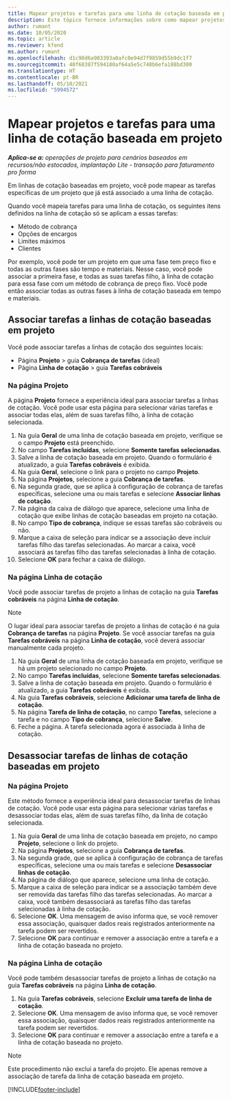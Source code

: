 ```yaml
---
title: Mapear projetos e tarefas para uma linha de cotação baseada em projeto
description: Este tópico fornece informações sobre como mapear projetos e tarefas para uma linha de tarefa baseada em projeto.
author: rumant
ms.date: 10/05/2020
ms.topic: article
ms.reviewer: kfend
ms.author: rumant
ms.openlocfilehash: d1c98d6a903393a0afc0e94d7f9859d55b9dc1f7
ms.sourcegitcommit: 40f68387f594180af64a5e5c748b6efa188bd300
ms.translationtype: HT
ms.contentlocale: pt-BR
ms.lasthandoff: 05/10/2021
ms.locfileid: "5994572"
---
```

# <a name="map-projects-and-tasks-to-a-project-based-quote-line"></a>Mapear projetos e tarefas para uma linha de cotação baseada em projeto

_**Aplica-se a:** operações de projeto para cenários baseados em recursos/não estocados, implantação Lite - transação para faturamento pro forma_

Em linhas de cotação baseadas em projeto, você pode mapear as tarefas específicas de um projeto que já está associado a uma linha de cotação.

Quando você mapeia tarefas para uma linha de cotação, os seguintes itens definidos na linha de cotação só se aplicam a essas tarefas:

- Método de cobrança
- Opções de encargos
- Limites máximos
- Clientes

Por exemplo, você pode ter um projeto em que uma fase tem preço fixo e todas as outras fases são tempo e materiais. Nesse caso, você pode associar a primeira fase, e todas as suas tarefas filho, à linha de cotação para essa fase com um método de cobrança de preço fixo. Você pode então associar todas as outras fases à linha de cotação baseada em tempo e materiais.

## <a name="associate-tasks-to-project-based-quote-lines"></a>Associar tarefas a linhas de cotação baseadas em projeto

Você pode associar tarefas a linhas de cotação dos seguintes locais:

- Página **Projeto** > guia **Cobrança de tarefas** (ideal)
- Página **Linha de cotação** > guia **Tarefas cobráveis** 

### <a name="from-the-project-page"></a>Na página Projeto

A página **Projeto** fornece a experiência ideal para associar tarefas a linhas de cotação. Você pode usar esta página para selecionar várias tarefas e associar todas elas, além de suas tarefas filho, à linha de cotação selecionada.

1. Na guia **Geral** de uma linha de cotação baseada em projeto, verifique se o campo **Projeto** está preenchido.
2. No campo **Tarefas incluídas**, selecione **Somente tarefas selecionadas**.
3. Salve a linha de cotação baseada em projeto. Quando o formulário é atualizado, a guia **Tarefas cobráveis** é exibida.
4. Na guia **Geral**, selecione o link para o projeto no campo **Projeto**.
5. Na página **Projetos**, selecione a guia **Cobrança de tarefas**.
6. Na segunda grade, que se aplica à configuração de cobrança de tarefas específicas, selecione uma ou mais tarefas e selecione **Associar linhas de cotação**.
7. Na página da caixa de diálogo que aparece, selecione uma linha de cotação que exibe linhas de cotação baseadas em projeto na cotação.
8. No campo **Tipo de cobrança**, indique se essas tarefas são cobráveis ou não.
9. Marque a caixa de seleção para indicar se a associação deve incluir tarefas filho das tarefas selecionadas. Ao marcar a caixa, você associará as tarefas filho das tarefas selecionadas à linha de cotação.
10. Selecione **OK** para fechar a caixa de diálogo.

### <a name="from-the-quote-line-page"></a>Na página Linha de cotação

Você pode associar tarefas de projeto a linhas de cotação na guia **Tarefas cobráveis** na página **Linha de cotação**.

>[!NOTE]
>O lugar ideal para associar tarefas de projeto a linhas de cotação é na guia **Cobrança de tarefas** na página **Projeto**. Se você associar tarefas na guia **Tarefas cobráveis** na página **Linha de cotação**, você deverá associar manualmente cada projeto.

1. Na guia **Geral** de uma linha de cotação baseada em projeto, verifique se há um projeto selecionado no campo **Projeto**.
2. No campo **Tarefas incluídas**, selecione **Somente tarefas selecionadas**.
3. Salve a linha de cotação baseada em projeto. Quando o formulário é atualizado, a guia **Tarefas cobráveis** é exibida.
4. Na guia **Tarefas cobráveis**, selecione **Adicionar uma tarefa de linha de cotação**.
5. Na página **Tarefa de linha de cotação**, no campo **Tarefas**, selecione a tarefa e no campo **Tipo de cobrança**, selecione **Salve**. 
6. Feche a página. A tarefa selecionada agora é associada à linha de cotação.

## <a name="disassociate-tasks-from-projectbased-quote-lines"></a>Desassociar tarefas de linhas de cotação baseadas em projeto

### <a name="from-the-project-page"></a>Na página Projeto

Este método fornece a experiência ideal para desassociar tarefas de linhas de cotação. Você pode usar esta página para selecionar várias tarefas e desassociar todas elas, além de suas tarefas filho, da linha de cotação selecionada.

1. Na guia **Geral** de uma linha de cotação baseada em projeto, no campo **Projeto**, selecione o link do projeto.
2. Na página **Projetos**, selecione a guia **Cobrança de tarefas**.
3. Na segunda grade, que se aplica à configuração de cobrança de tarefas específicas, selecione uma ou mais tarefas e selecione **Desassociar linhas de cotação**.
4. Na página de diálogo que aparece, selecione uma linha de cotação.
5. Marque a caixa de seleção para indicar se a associação também deve ser removida das tarefas filho das tarefas selecionadas. Ao marcar a caixa, você também desassociará as tarefas filho das tarefas selecionadas à linha de cotação.
6. Selecione **OK**. Uma mensagem de aviso informa que, se você remover essa associação, quaisquer dados reais registrados anteriormente na tarefa podem ser revertidos. 
7. Selecione **OK** para continuar e remover a associação entre a tarefa e a linha de cotação baseada no projeto.

### <a name="from-the-quote-line-page"></a>Na página Linha de cotação

Você pode também desassociar tarefas de projeto a linhas de cotação na guia **Tarefas cobráveis** na página **Linha de cotação**.

1. Na guia **Tarefas cobráveis**, selecione **Excluir uma tarefa de linha de cotação**.
2. Selecione **OK**. Uma mensagem de aviso informa que, se você remover essa associação, quaisquer dados reais registrados anteriormente na tarefa podem ser revertidos. 
3. Selecione **OK** para continuar e remover a associação entre a tarefa e a linha de cotação baseada no projeto.

>[!NOTE]
> Este procedimento não exclui a tarefa do projeto. Ele apenas remove a associação de tarefa da linha de cotação baseada em projeto.


[!INCLUDE[footer-include](../../includes/footer-banner.md)]